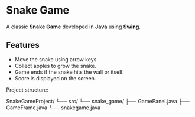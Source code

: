 # Snake Game

A classic **Snake Game** developed in **Java** using **Swing**.

## Features
- Move the snake using arrow keys.
- Collect apples to grow the snake.
- Game ends if the snake hits the wall or itself.
- Score is displayed on the screen.


Project structure:

SnakeGameProject/
└── src/
    └── snake_game/
        ├── GamePanel.java
        ├── GameFrame.java
        └── snakegame.java
